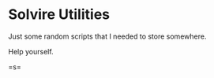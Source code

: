 # Solvire Utilities

Just some random scripts that I needed to store somewhere. 

Help yourself. 

=s=
